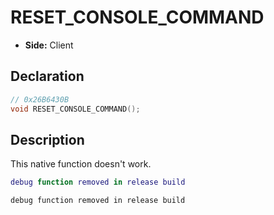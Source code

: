 # RESET_CONSOLE_COMMAND
- **Side:** Client

## Declaration
```cpp
// 0x26B6430B
void RESET_CONSOLE_COMMAND();
```

## Description
This native function doesn't work.

```lua
debug function removed in release build
```

```squirrel
debug function removed in release build
```